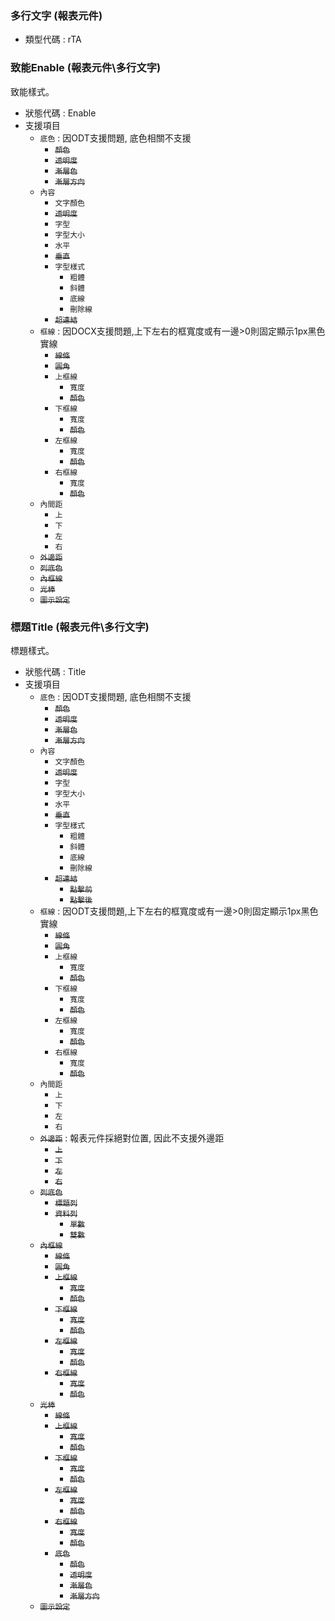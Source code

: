 ### <div id="rta">多行文字 <path>(報表元件)</path></div>
* 類型代碼 : rTA

### <div id="rta_enable">致能Enable <path>(報表元件\多行文字)</path></div>
致能樣式。

* 狀態代碼 : Enable
* 支援項目
	* `底色` : 因ODT支援問題, 底色相關不支援
		* ~~`顏色`~~
		* ~~`透明度`~~
		* ~~`漸層色`~~
		* ~~`漸層方向`~~
	* `內容`
		* `文字顏色`
		* ~~`透明度`~~
		* `字型`
		* `字型大小`
		* `水平`
		* ~~`垂直`~~
		* `字型樣式`
			* `粗體`
			* `斜體`
			* `底線`
			* `刪除線`
		* ~~`超連結`~~
	* `框線` : 因DOCX支援問題,上下左右的框寬度或有一邊>0則固定顯示1px黑色實線
		* ~~`線條`~~
		* ~~`圓角`~~
		* `上框線`
			* `寬度`
			* ~~`顏色`~~
		* `下框線`
			* `寬度`
			* ~~`顏色`~~
		* `左框線`
			* `寬度`
			* ~~`顏色`~~
		* `右框線`
			* `寬度`
			* ~~`顏色`~~
	* `內間距`
		* `上`
		* `下`
		* `左`
		* `右`
	* ~~`外邊距`~~
	* ~~`列底色`~~
	* ~~`內框線`~~
	* ~~`光棒`~~
	* ~~`圖示設定`~~

### <div id="rta_title">標題Title <path>(報表元件\多行文字)</path></div>
標題樣式。

* 狀態代碼 : Title
* 支援項目
	* `底色` : 因ODT支援問題, 底色相關不支援
		* ~~`顏色`~~
		* ~~`透明度`~~
		* ~~`漸層色`~~
		* ~~`漸層方向`~~
	* `內容`
		* `文字顏色`
		* ~~`透明度`~~
		* `字型`
		* `字型大小`
		* `水平`
		* ~~`垂直`~~
		* `字型樣式`
			* `粗體`
			* `斜體`
			* `底線`
			* `刪除線`
		* ~~`超連結`~~
			* ~~`點擊前`~~
			* ~~`點擊後`~~
	* `框線` : 因ODT支援問題,上下左右的框寬度或有一邊>0則固定顯示1px黑色實線
		* ~~`線條`~~
		* ~~`圓角`~~
		* `上框線`
			* `寬度`
			* ~~`顏色`~~
		* `下框線`
			* `寬度`
			* ~~`顏色`~~
		* `左框線`
			* `寬度`
			* ~~`顏色`~~
		* `右框線`
			* `寬度`
			* ~~`顏色`~~
	* `內間距`
		* `上`
		* `下`
		* `左`
		* `右`
	* ~~`外邊距`~~ : 報表元件採絕對位置, 因此不支援外邊距
		* ~~`上`~~
		* ~~`下`~~
		* ~~`左`~~
		* ~~`右`~~
	* ~~`列底色`~~
		* ~~`標題列`~~
		* ~~`資料列`~~
			* ~~`單數`~~
			* ~~`雙數`~~
	* ~~`內框線`~~
		* ~~`線條`~~
		* ~~`圓角`~~
		* ~~`上框線`~~
			* ~~`寬度`~~
			* ~~`顏色`~~
		* ~~`下框線`~~
			* ~~`寬度`~~
			* ~~`顏色`~~
		* ~~`左框線`~~
			* ~~`寬度`~~
			* ~~`顏色`~~
		* ~~`右框線`~~
			* ~~`寬度`~~
			* ~~`顏色`~~
	* ~~`光棒`~~
		* ~~`線條`~~
		* ~~`上框線`~~
			* ~~`寬度`~~
			* ~~`顏色`~~
		* ~~`下框線`~~
			* ~~`寬度`~~
			* ~~`顏色`~~
		* ~~`左框線`~~
			* ~~`寬度`~~
			* ~~`顏色`~~
		* ~~`右框線`~~
			* ~~`寬度`~~
			* ~~`顏色`~~
		* ~~`底色`~~
			* ~~`顏色`~~
			* ~~`透明度`~~
			* ~~`漸層色`~~
			* ~~`漸層方向`~~
	* ~~`圖示設定`~~

